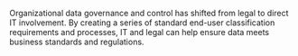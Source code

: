 Organizational data governance and control has shifted from legal to direct IT involvement. By creating a series of standard end-user classification requirements and processes, IT and legal can help ensure data meets business standards and regulations.
